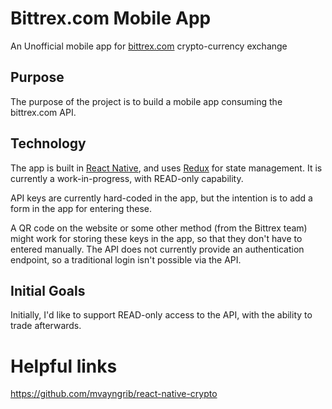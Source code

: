 # Bittrex.com Mobile App
An Unofficial mobile app for [bittrex.com](http://bittrex.com) crypto-currency exchange 

## Purpose 
The purpose of the project is to build a mobile app consuming the bittrex.com API.

## Technology
The app is built in [React Native](https://facebook.github.io/react-native), and uses [Redux](http://redux.js.org) for state management. It is currently a work-in-progress, with READ-only capability.

API keys are currently hard-coded in the app, but the intention is to add a form in the app for entering these.

A QR code on the website or some other method (from the Bittrex team) might work for storing these keys in the app, so that they don't have to entered manually.  The API does not currently provide an authentication endpoint, so a traditional login isn't possible via the API.

## Initial Goals
Initially, I'd like to support READ-only access to the API, with the ability to trade afterwards.

# Helpful links 
https://github.com/mvayngrib/react-native-crypto
